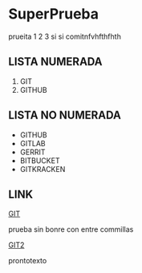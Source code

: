 # SuperPrueba

prueita 1 2 3 si si comitnfvhfthfhth

## LISTA NUMERADA

1. GIT
2. GITHUB

## LISTA NO NUMERADA

* GITHUB
* GITLAB
* GERRIT
* BITBUCKET
* GITKRACKEN

<!--titulo no muy grande -->
## LINK

<!--titulo mas chico -->
[GIT](https://github.com)

prueba sin bonre con entre commillas

<!--link que me lleve a otra pestaña -->
[GIT2](https://github.com "como")

prontotexto